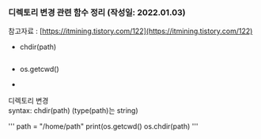 ### 디렉토리 변경 관련 함수 정리  (작성일: 2022.01.03)

참고자료 : [https://itmining.tistory.com/122](https://itmining.tistory.com/122)

- chdir(path)
  ```

  ```


- os.getcwd()
- 
디렉토리 변경 </br>
syntax: chdir(path) (type(path)는 string)

'''
path = "/home/path"
print(os.getcwd()
os.chdir(path)
'''


